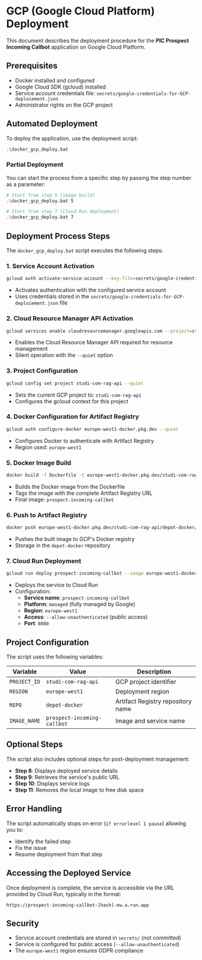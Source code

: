 # GCP (Google Cloud Platform) Deployment

This document describes the deployment procedure for the **PIC Prospect Incoming Callbot** application on Google Cloud Platform.

## Prerequisites

- Docker installed and configured
- Google Cloud SDK (gcloud) installed
- Service account credentials file: `secrets/google-credentials-for-GCP-deploiement.json`
- Administrator rights on the GCP project

## Automated Deployment

To deploy the application, use the deployment script:

```bash
.\docker_gcp_deploy.bat
```

### Partial Deployment

You can start the process from a specific step by passing the step number as a parameter:

```bash
# Start from step 5 (image build)
.\docker_gcp_deploy.bat 5

# Start from step 7 (Cloud Run deployment)
.\docker_gcp_deploy.bat 7
```

## Deployment Process Steps

The `docker_gcp_deploy.bat` script executes the following steps:

### 1. Service Account Activation
```bash
gcloud auth activate-service-account --key-file=secrets/google-credentials-for-GCP-deploiement.json
```
- Activates authentication with the configured service account
- Uses credentials stored in the `secrets/google-credentials-for-GCP-deploiement.json` file

### 2. Cloud Resource Manager API Activation
```bash
gcloud services enable cloudresourcemanager.googleapis.com --project=studi-com-rag-api --quiet
```
- Enables the Cloud Resource Manager API required for resource management
- Silent operation with the `--quiet` option

### 3. Project Configuration
```bash
gcloud config set project studi-com-rag-api --quiet
```
- Sets the current GCP project to: `studi-com-rag-api`
- Configures the gcloud context for this project

### 4. Docker Configuration for Artifact Registry
```bash
gcloud auth configure-docker europe-west1-docker.pkg.dev --quiet
```
- Configures Docker to authenticate with Artifact Registry
- Region used: `europe-west1`

### 5. Docker Image Build
```bash
docker build -f Dockerfile -t europe-west1-docker.pkg.dev/studi-com-rag-api/depot-docker/prospect-incoming-callbot .
```
- Builds the Docker image from the Dockerfile
- Tags the image with the complete Artifact Registry URL
- Final image: `prospect-incoming-callbot`

### 6. Push to Artifact Registry
```bash
docker push europe-west1-docker.pkg.dev/studi-com-rag-api/depot-docker/prospect-incoming-callbot
```
- Pushes the built image to GCP's Docker registry
- Storage in the `depot-docker` repository

### 7. Cloud Run Deployment
```bash
gcloud run deploy prospect-incoming-callbot --image europe-west1-docker.pkg.dev/studi-com-rag-api/depot-docker/prospect-incoming-callbot --platform managed --region europe-west1 --allow-unauthenticated --port 8080
```
- Deploys the service to Cloud Run
- Configuration:
  - **Service name**: `prospect-incoming-callbot`
  - **Platform**: `managed` (fully managed by Google)
  - **Region**: `europe-west1`
  - **Access**: `--allow-unauthenticated` (public access)
  - **Port**: `8080`

## Project Configuration

The script uses the following variables:

| Variable | Value | Description |
|----------|-------|-------------|
| `PROJECT_ID` | `studi-com-rag-api` | GCP project identifier |
| `REGION` | `europe-west1` | Deployment region |
| `REPO` | `depot-docker` | Artifact Registry repository name |
| `IMAGE_NAME` | `prospect-incoming-callbot` | Image and service name |

## Optional Steps

The script also includes optional steps for post-deployment management:

- **Step 8**: Displays deployed service details
- **Step 9**: Retrieves the service's public URL
- **Step 10**: Displays service logs
- **Step 11**: Removes the local image to free disk space

## Error Handling

The script automatically stops on error (`if errorlevel 1 pause`) allowing you to:
- Identify the failed step
- Fix the issue
- Resume deployment from that step

## Accessing the Deployed Service

Once deployment is complete, the service is accessible via the URL provided by Cloud Run, typically in the format:
```
https://prospect-incoming-callbot-[hash]-ew.a.run.app
```

## Security

- Service account credentials are stored in `secrets/` (not committed)
- Service is configured for public access (`--allow-unauthenticated`)
- The `europe-west1` region ensures GDPR compliance